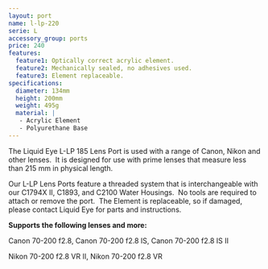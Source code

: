 ```yaml
---
layout: port
name: l-lp-220
serie: L
accessory_group: ports
price: 240
features:
  feature1: Optically correct acrylic element.
  feature2: Mechanically sealed, no adhesives used.
  feature3: Element replaceable.
specifications:
  diameter: 134mm
  height: 200mm
  weight: 495g
  material: |
   - Acrylic Element
   - Polyurethane Base
---
```

The Liquid Eye L-LP 185 Lens Port is used with a range of Canon, Nikon and other lenses.  It is designed for use with prime lenses that measure less than 215 mm in physical length.

Our L-LP Lens Ports feature a threaded system that is interchangeable with our C1794X II, C1893, and C2100 Water Housings.  No tools are required to attach or remove the port.  The Element is replaceable, so if damaged, please contact Liquid Eye for parts and instructions.

**Supports the following lenses and more:**

Canon	70-200 f2.8, Canon	70-200 f2.8 IS, Canon	70-200 f2.8 IS II

Nikon	70-200 f2.8 VR II, Nikon 70-200 f2.8 VR
